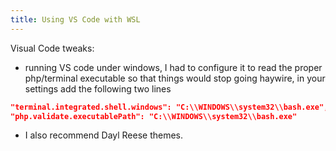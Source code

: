 ```yaml
---
title: Using VS Code with WSL
---
```




Visual Code tweaks:

- running VS code under windows, I had to configure it to read the proper php/terminal executable so that things would stop going haywire, in your settings add the following two lines

```json
"terminal.integrated.shell.windows": "C:\\WINDOWS\\system32\\bash.exe",
"php.validate.executablePath": "C:\\WINDOWS\\system32\\bash.exe"
```

- I also recommend Dayl Reese themes.